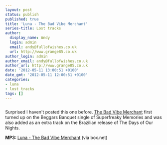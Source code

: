 ```yaml
---
layout: post
status: publish
published: true
title: 'Luna - The Bad Vibe Merchant'
series-title: Lost tracks
author:
  display_name: Andy
  login: admin
  email: andy@fullofwishes.co.uk
  url: http://www.grange85.co.uk
author_login: admin
author_email: andy@fullofwishes.co.uk
author_url: http://www.grange85.co.uk
date: '2012-05-11 13:00:51 +0100'
date_gmt: '2012-05-11 12:00:51 +0100'
categories:
- luna
- lost tracks
tags: []
---
```

<p><figure class="caption aligncenter" caption="Luna - photo by Thomas Barrasso"><img alt="" src="https://media.fullofwishes.co.uk/02-luna/show_assets/2002-05-09/20020509_Boston_Nebula_006.jpg" title="Luna in Boston 2002 - photo by Thomas Barrasso" /><figcaption class="caption-text"></figcaption></figure>
<p>Surprised I haven't posted this one before. <a href="https://db.fullofwishes.co.uk/track/125/">The Bad Vibe Merchant</a> first turned up on the Beggars Banquet single of Superfreaky Memories and was also added as an extra track on the Brazilian release of The Days of Our Nights.</p>
<p><strong>MP3: </strong><a href="https://www.box.com/s/9f4b5ef8f01078faf36e">Luna - The Bad Vibe Merchant</a> (via box.net)</p>
